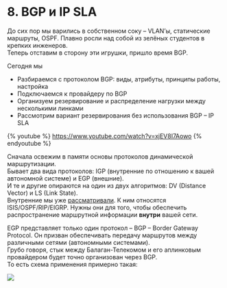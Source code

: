 # 8. BGP и IP SLA

До сих пор мы варились в собственном соку – VLAN’ы, статические маршруты, OSPF. Плавно росли над собой из зелёных студентов в крепких инженеров.  
Теперь отставим в сторону эти игрушки, пришло время BGP.

Сегодня мы

* Разбираемся с протоколом BGP: виды, атрибуты, принципы работы, настройка
* Подключаемся к провайдеру по BGP
* Организуем резервирование и распределение нагрузки между несколькими линками
* Рассмотрим вариант резервирования без использования BGP – IP SLA

{% youtube %}
https://www.youtube.com/watch?v=xjEV8I7Aowo
{% endyoutube %}

Сначала освежим в памяти основы протоколов динамической маршрутизации.  
Бывает два вида протоколов: IGP \(внутренние по отношению к вашей автономной системе\) и EGP \(внешние\).  
И те и другие опираются на один из двух алгоритмов: DV \(Distance Vector\) и LS \(Link State\).  
Внутренние мы уже [рассматривали](http://habrahabr.ru/post/156695/). К ним относятся ISIS/OSPF/RIP/EIGRP. Нужны они для того, чтобы обеспечить распространение маршрутной информации **внутри** вашей сети.

EGP представляет только один протокол – BGP – Border Gateway Protocol. Он призван обеспечивать передачу маршрутов между различными сетями \(автономными системами\).  
Грубо говоря, стык между Балаган-Телекомом и его аплинковым провайдером будет точно организован через BGP.  
То есть схема применения примерно такая:

![](http://img-fotki.yandex.ru/get/5637/83739833.27/0_b9007_9151d107_XL.png)

